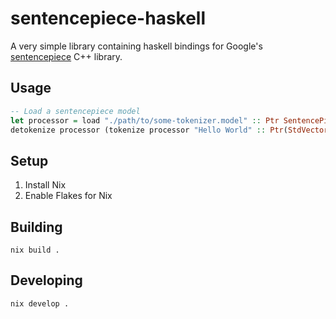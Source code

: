 # sentencepiece-haskell

A very simple library containing haskell bindings for Google's
[sentencepiece](https://github.com/google/sentencepiece) C++ library.

## Usage

``` haskell
-- Load a sentencepiece model
let processor = load "./path/to/some-tokenizer.model" :: Ptr SentencePieceProcessor
detokenize processor (tokenize processor "Hello World" :: Ptr(StdVector StdString)) :: IO String
```
## Setup

1. Install Nix
2. Enable Flakes for Nix

## Building

`nix build .`

## Developing

`nix develop .`
